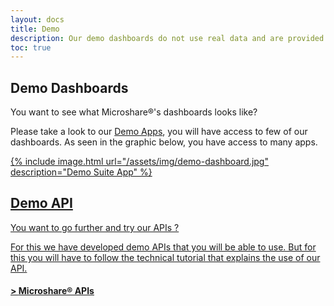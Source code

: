 ```yaml
---
layout: docs
title: Demo
description: Our demo dashboards do not use real data and are provided solely for demo purposes.
toc: true
---
```


## Demo Dashboards 

You want to see what Microshare®'s dashboards looks like? 

Please take a look to our [Demo Apps](https://dapp.microshare.io/guest/5eaaff443d0000e446d39ff0#null), you will have access to few of our dashboards. As seen in the graphic below, you have access to many apps. <br>

<a href="https://dapp.microshare.io/guest/5eaaff443d0000e446d39ff0#null">
    {% include image.html url="/assets/img/demo-dashboard.jpg" description="Demo Suite App" %}


## Demo API 

You want to go further and try our APIs ? 

For this we have developed demo APIs that you will be able to use. But for this you will have to follow the technical tutorial that explains the use of our API.
#### > [Microshare® APIs](../../../technical/api/quick-start)